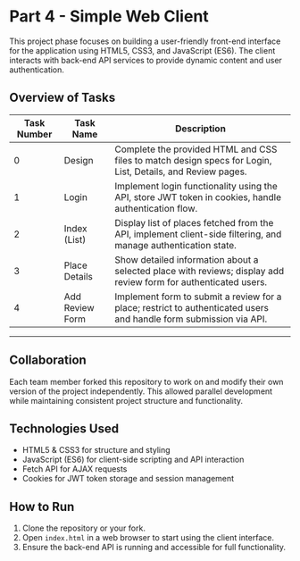# Part 4 - Simple Web Client

This project phase focuses on building a user-friendly front-end interface for the application using HTML5, CSS3, and JavaScript (ES6). The client interacts with back-end API services to provide dynamic content and user authentication.



## Overview of Tasks

| Task Number | Task Name       | Description                                                                                            
|-------------|-----------------|-----------------------------------------------------------------------------------------------------|
| 0           | Design          | Complete the provided HTML and CSS files to match design specs for Login, List, Details, and Review pages. |  
| 1           | Login           | Implement login functionality using the API, store JWT token in cookies, handle authentication flow. | 
| 2           | Index (List)    | Display list of places fetched from the API, implement client-side filtering, and manage authentication state. |
| 3           | Place Details   | Show detailed information about a selected place with reviews; display add review form for authenticated users. | 
| 4           | Add Review Form | Implement form to submit a review for a place; restrict to authenticated users and handle form submission via API. |

---

## Collaboration

Each team member forked this repository to work on and modify their own version of the project independently. This allowed parallel development while maintaining consistent project structure and functionality.


## Technologies Used

- HTML5 & CSS3 for structure and styling  
- JavaScript (ES6) for client-side scripting and API interaction  
- Fetch API for AJAX requests  
- Cookies for JWT token storage and session management  


## How to Run

1. Clone the repository or your fork.  
2. Open `index.html` in a web browser to start using the client interface.  
3. Ensure the back-end API is running and accessible for full functionality.  

